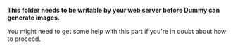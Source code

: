 **This folder needs to be writable by your web server before Dummy can generate images.**

You might need to get some help with this part if you're in doubt about how to proceed.

